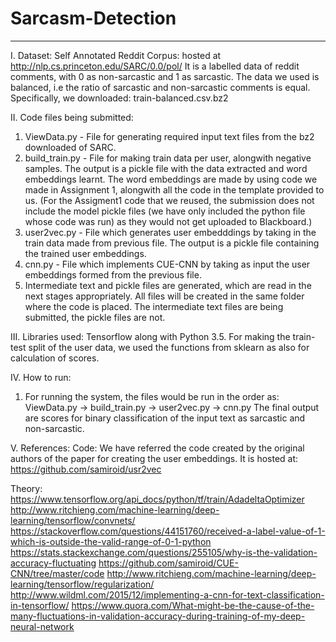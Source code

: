 # Sarcasm-Detection
************************************************************************************************

I. Dataset:
Self Annotated Reddit Corpus: hosted at http://nlp.cs.princeton.edu/SARC/0.0/pol/
It is a labelled data of reddit comments, with 0 as non-sarcastic and 1 as sarcastic. The data we used is balanced, i.e the ratio of sarcastic and non-sarcastic comments is equal.
Specifically, we downloaded: train-balanced.csv.bz2


II. Code files being submitted:
1. ViewData.py - File for generating required input text files from the bz2 downloaded of SARC.
2. build_train.py - File for making train data per user, alongwith negative samples. The output is a pickle file with the data extracted and word embeddings learnt. The word embeddings are made by using code we made in Assignment 1, alongwith all the code in the template provided to us. (For the Assigment1 code that we reused, the submission does not include the model pickle files (we have only included the python file whose code was run) as they would not get uploaded to Blackboard.)
3. user2vec.py - File which generates user embedddings by taking in the train data made from previous file. The output is a pickle file containing the trained user embeddings.
4. cnn.py - File which implements CUE-CNN by taking as input the user embeddings formed from the previous file.
5. Intermediate text and pickle files are generated, which are read in the next stages appropriately. All files will be created in the same folder where the code is placed. The intermediate text files are being submitted, the pickle files are not.


III. Libraries used:
Tensorflow along with Python 3.5. For making the train-test split of the user data, we used the functions from sklearn as also for calculation of scores.


IV. How to run:
1. For running the system, the files would be run in the order as:
ViewData.py -> build_train.py -> user2vec.py -> cnn.py
The final output are scores for binary classification of the input text as sarcastic and non-sarcastic.


V. References:
Code:
We have referred the code created by the original authors of the paper for creating the user embeddings.
It is hosted at: https://github.com/samiroid/usr2vec

Theory:
https://www.tensorflow.org/api_docs/python/tf/train/AdadeltaOptimizer
http://www.ritchieng.com/machine-learning/deep-learning/tensorflow/convnets/
https://stackoverflow.com/questions/44151760/received-a-label-value-of-1-which-is-outside-the-valid-range-of-0-1-python
https://stats.stackexchange.com/questions/255105/why-is-the-validation-accuracy-fluctuating
https://github.com/samiroid/CUE-CNN/tree/master/code
http://www.ritchieng.com/machine-learning/deep-learning/tensorflow/regularization/
http://www.wildml.com/2015/12/implementing-a-cnn-for-text-classification-in-tensorflow/
https://www.quora.com/What-might-be-the-cause-of-the-many-fluctuations-in-validation-accuracy-during-training-of-my-deep-neural-network
